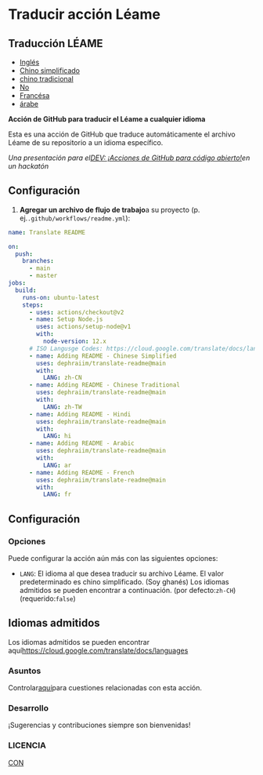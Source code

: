# Traducir acción Léame

## Traducción LÉAME

-   [Inglés](README.md)
-   [Chino simplificado](README.zh-CN.md)
-   [chino tradicional](README.zh-TW.md)
-   [No](README.hi.md)
-   [Francésa](README.fr.md)
-   [árabe](README.ar.md)

**Acción de GitHub para traducir el Léame a cualquier idioma**

Esta es una acción de GitHub que traduce automáticamente el archivo Léame de su repositorio a un idioma específico.

_Una presentación para el[DEV: ¡Acciones de GitHub para código abierto!](https://dev.to/devteam/announcing-the-github-actions-hackathon-on-dev-3ljn)en un hackatón_

## Configuración

1.  **Agregar un archivo de flujo de trabajo**a su proyecto (p. ej.`.github/workflows/readme.yml`):

```yaml
name: Translate README

on:
  push:
    branches:
      - main
      - master
jobs:
  build:
    runs-on: ubuntu-latest
    steps:
      - uses: actions/checkout@v2
      - name: Setup Node.js
        uses: actions/setup-node@v1
        with:
          node-version: 12.x
      # ISO Langusge Codes: https://cloud.google.com/translate/docs/languages  
      - name: Adding README - Chinese Simplified
        uses: dephraiim/translate-readme@main
        with:
          LANG: zh-CN
      - name: Adding README - Chinese Traditional
        uses: dephraiim/translate-readme@main
        with:
          LANG: zh-TW
      - name: Adding README - Hindi
        uses: dephraiim/translate-readme@main
        with:
          LANG: hi
      - name: Adding README - Arabic
        uses: dephraiim/translate-readme@main
        with:
          LANG: ar
      - name: Adding README - French
        uses: dephraiim/translate-readme@main
        with:
          LANG: fr
```

## Configuración

### Opciones

Puede configurar la acción aún más con las siguientes opciones:

-   `LANG`: El idioma al que desea traducir su archivo Léame. El valor predeterminado es chino simplificado. (Soy ghanés) Los idiomas admitidos se pueden encontrar a continuación.
    (por defecto:`zh-CH`) (requerido:`false`)

## Idiomas admitidos

Los idiomas admitidos se pueden encontrar aquí<https://cloud.google.com/translate/docs/languages>

### Asuntos

Controlar[aquí](https://github.com/dephraiim/translate-readme/issues/1)para cuestiones relacionadas con esta acción.

### Desarrollo

¡Sugerencias y contribuciones siempre son bienvenidas!

### LICENCIA

[CON](./LICENSE)
